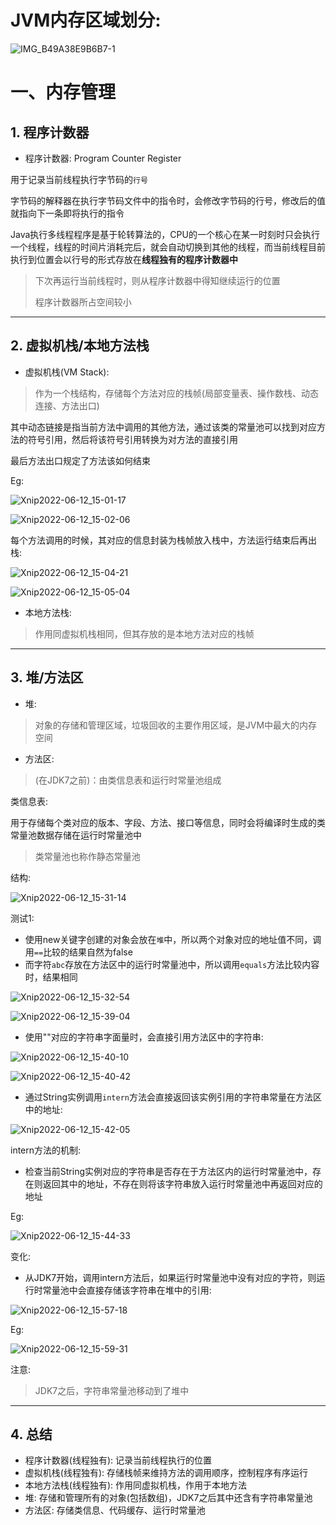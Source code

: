# JVM内存区域划分:

![IMG_B49A38E9B6B7-1](JVM.assets/IMG_B49A38E9B6B7-1.jpeg)







# 一、内存管理



## 1. 程序计数器

- 程序计数器: Program Counter Register

用于记录当前线程执行字节码的`行号`

字节码的解释器在执行字节码文件中的指令时，会修改字节码的行号，修改后的值就指向下一条即将执行的指令



Java执行多线程程序是基于轮转算法的，CPU的一个核心在某一时刻时只会执行一个线程，线程的时间片消耗完后，就会自动切换到其他的线程，而当前线程目前执行到位置会以行号的形式存放在**线程独有的程序计数器中**

> 下次再运行当前线程时，则从程序计数器中得知继续运行的位置
>
> 程序计数器所占空间较小

<hr>











## 2. 虚拟机栈/本地方法栈

- 虚拟机栈(VM Stack):

> 作为一个栈结构，存储每个方法对应的栈帧(局部变量表、操作数栈、动态连接、方法出口)

其中动态链接是指当前方法中调用的其他方法，通过该类的常量池可以找到对应方法的符号引用，然后将该符号引用转换为对方法的直接引用

最后方法出口规定了方法该如何结束



Eg:

![Xnip2022-06-12_15-01-17](JVM.assets/Xnip2022-06-12_15-01-17.jpg)



![Xnip2022-06-12_15-02-06](JVM.assets/Xnip2022-06-12_15-02-06.jpg)



每个方法调用的时候，其对应的信息封装为栈帧放入栈中，方法运行结束后再出栈:

![Xnip2022-06-12_15-04-21](JVM.assets/Xnip2022-06-12_15-04-21.jpg)



![Xnip2022-06-12_15-05-04](JVM.assets/Xnip2022-06-12_15-05-04.jpg)





- 本地方法栈:

> 作用同虚拟机栈相同，但其存放的是本地方法对应的栈帧

<hr>









## 3. 堆/方法区

- 堆:

> 对象的存储和管理区域，垃圾回收的主要作用区域，是JVM中最大的内存空间





- 方法区:

> (在JDK7之前)：由类信息表和运行时常量池组成

类信息表:

用于存储每个类对应的版本、字段、方法、接口等信息，同时会将编译时生成的类常量池数据存储在运行时常量池中

>类常量池也称作静态常量池



结构:

![Xnip2022-06-12_15-31-14](JVM.assets/Xnip2022-06-12_15-31-14.jpg)





测试1:

- 使用new关键字创建的对象会放在`堆`中，所以两个对象对应的地址值不同，调用`==`比较的结果自然为false
- 而字符`abc`存放在方法区中的运行时常量池中，所以调用`equals`方法比较内容时，结果相同

![Xnip2022-06-12_15-32-54](JVM.assets/Xnip2022-06-12_15-32-54.jpg)

![Xnip2022-06-12_15-39-04](JVM.assets/Xnip2022-06-12_15-39-04.jpg)







- 使用""对应的字符串字面量时，会直接引用方法区中的字符串:

![Xnip2022-06-12_15-40-10](JVM.assets/Xnip2022-06-12_15-40-10.jpg)

![Xnip2022-06-12_15-40-42](JVM.assets/Xnip2022-06-12_15-40-42.jpg)









- 通过String实例调用`intern`方法会直接返回该实例引用的字符串常量在方法区中的地址:

![Xnip2022-06-12_15-42-05](JVM.assets/Xnip2022-06-12_15-42-05.jpg)

intern方法的机制:

- 检查当前String实例对应的字符串是否存在于方法区内的运行时常量池中，存在则返回其中的地址，不存在则将该字符串放入运行时常量池中再返回对应的地址

Eg:

![Xnip2022-06-12_15-44-33](JVM.assets/Xnip2022-06-12_15-44-33.jpg)









变化:

- 从JDK7开始，调用intern方法后，如果运行时常量池中没有对应的字符，则运行时常量池中会直接存储该字符串在堆中的引用:

![Xnip2022-06-12_15-57-18](JVM.assets/Xnip2022-06-12_15-57-18.jpg)



Eg:

![Xnip2022-06-12_15-59-31](JVM.assets/Xnip2022-06-12_15-59-31.jpg)



注意:

> JDK7之后，字符串常量池移动到了堆中

<hr>









## 4. 总结

- 程序计数器(线程独有): 记录当前线程执行的位置
- 虚拟机栈(线程独有): 存储栈帧来维持方法的调用顺序，控制程序有序运行
- 本地方法栈(线程独有): 作用同虚拟机栈，作用于本地方法
- 堆: 存储和管理所有的对象(包括数组)，JDK7之后其中还含有字符串常量池
- 方法区: 存储类信息、代码缓存、运行时常量池
























